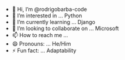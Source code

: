 - 👋 Hi, I’m @rodrigobarba-code
- 👀 I’m interested in ... Python
- 🌱 I’m currently learning ... Django
- 💞️ I’m looking to collaborate on ... Microsoft
- 📫 How to reach me ...
- 😄 Pronouns: ... He/Him
- ⚡ Fun fact: ... Adaptability

<!---
rodrigobarba-code/rodrigobarba-code is a ✨ special ✨ repository because its `README.md` (this file) appears on your GitHub profile.
You can click the Preview link to take a look at your changes.
--->
